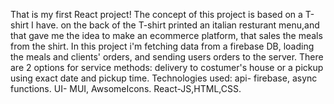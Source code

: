 That is my first React project! 
The concept of this project is based on a T-shirt I have. on the back of the T-shirt printed an italian resturant menu,and that gave me the idea to make an ecommerce platform, that sales the meals from the shirt.
In this project i'm fetching data from a firebase DB, loading the meals and clients' orders, and sending users orders to the server.
There are 2 options for service methods: delivery to costumer's house or a pickup using exact date and pickup time.
Technologies used: api- firebase, async functions. UI- MUI, AwsomeIcons. React-JS,HTML,CSS. 
